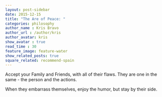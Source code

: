 ```yaml
---
layout: post-sidebar
date: 2015-12-15
title: "The Are of Peace: "
categories: philosophy
author_name : Kris Bravo
author_url : /author/kris
author_avatar: kris
show_avatar : true
read_time : 30
feature_image: feature-water
show_related_posts: true
square_related: recommend-spain
---
```


Accept your Family and Friends, with all of their flaws. They are one in the same - the person and the actions. 

When they embarrass themselves, enjoy the humor, but stay by their side.
